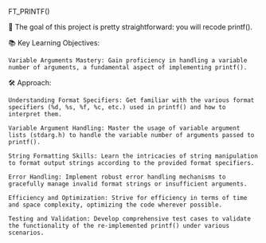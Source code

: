 FT_PRINTF()

🚀 The goal of this project is pretty straightforward: you will recode printf().

📚 Key Learning Objectives:

    Variable Arguments Mastery: Gain proficiency in handling a variable number of arguments, a fundamental aspect of implementing printf().

🛠️ Approach:

    Understanding Format Specifiers: Get familiar with the various format specifiers (%d, %s, %f, %c, etc.) used in printf() and how to interpret them.

    Variable Argument Handling: Master the usage of variable argument lists (stdarg.h) to handle the variable number of arguments passed to printf().

    String Formatting Skills: Learn the intricacies of string manipulation to format output strings according to the provided format specifiers.

    Error Handling: Implement robust error handling mechanisms to gracefully manage invalid format strings or insufficient arguments.

    Efficiency and Optimization: Strive for efficiency in terms of time and space complexity, optimizing the code wherever possible.

    Testing and Validation: Develop comprehensive test cases to validate the functionality of the re-implemented printf() under various scenarios.
